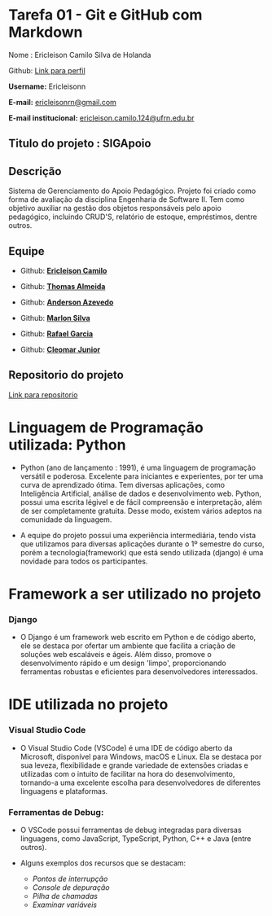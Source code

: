 # Tarefa 01 - Git e GitHub com Markdown
Nome : Ericleison Camilo Silva de Holanda

Github: [Link para perfil](https://github.com/ericleisonn) <p>
**Username:** Ericleisonn <p>
**E-mail:** ericleisonrn@gmail.com <p>
**E-mail institucional:** ericleison.camilo.124@ufrn.edu.br <p>


## Titulo do projeto : SIGApoio

## **Descrição**
Sistema de Gerenciamento do Apoio Pedagógico. Projeto foi criado como forma de avaliação da disciplina Engenharia de Software II. Tem como objetivo auxiliar na gestão dos objetos responsáveis pelo apoio pedagógico, incluindo CRUD'S, relatório de estoque, empréstimos, dentre outros. <p>
## **Equipe**

* Github: [**Ericleison Camilo**](https://github.com/ericleisonn)<p>
* Github: [**Thomas Almeida**](https://github.com/tgo-mas) <p>
* Github: [**Anderson Azevedo**](https://github.com/andersonazeved) <p>
* Github: [**Marlon Silva**](https://github.com/MarlonHD)<p>
* Github: [**Rafael Garcia**](https://github.com/garciaRafa)<p>
* Github: [**Cleomar Junior**](https://github.com/Cleomar-Junior)<p>

## Repositorio do projeto
[Link para repositorio](https://github.com/tgo-mas/SIGApoio)

# Linguagem de Programação utilizada: Python

* Python (ano de lançamento : 1991), é uma linguagem de programação versátil e poderosa. Excelente para iniciantes e experientes, por ter uma curva de aprendizado ótima. Tem diversas aplicações, como Inteligência Artificial, análise de dados e desenvolvimento web. Python, possui uma escrita légivel e de fácil compreensão e interpretação, além de ser completamente gratuita. Desse modo, existem vários adeptos na comunidade da linguagem. <p>

* A equipe do projeto possui uma experiência intermediária, tendo vista que utilizamos para diversas aplicações durante o 1º semestre do curso, porém a tecnologia(framework) que está sendo utilizada (django) é uma novidade para todos os participantes.

# Framework a ser utilizado no projeto

### Django 
* O Django é um framework web escrito em Python e de código aberto, ele se destaca por ofertar um ambiente que facilita a criação de soluções web escaláveis e ágeis. Além disso, promove o desenvolvimento rápido e um design 'limpo', proporcionando ferramentas robustas e eficientes para desenvolvedores interessados.

# IDE utilizada no projeto 
### Visual Studio Code

* O Visual Studio Code (VSCode) é uma IDE de código aberto da Microsoft, disponível para Windows, macOS e Linux. Ela se destaca por sua leveza, flexibilidade e grande variedade de extensões criadas e utilizadas com o intuito de facilitar na hora do desenvolvimento, tornando-a uma excelente escolha para desenvolvedores de diferentes linguagens e plataformas.

### Ferramentas de Debug: 
* O VSCode possui ferramentas de debug integradas para diversas linguagens, como JavaScript, TypeScript, Python, C++ e Java (entre outros). 

* Alguns exemplos dos recursos que se destacam: 
    * *Pontos de interrupção* 
    * *Console de depuração*
    * *Pilha de chamadas*
    * *Examinar variáveis*